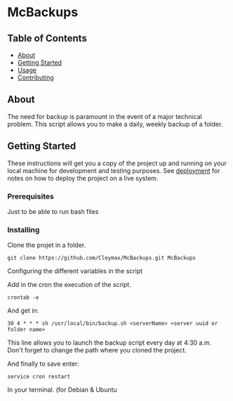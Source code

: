 # McBackups

## Table of Contents
+ [About](#about)
+ [Getting Started](#getting_started)
+ [Usage](#usage)
+ [Contributing](../CONTRIBUTING.md)

## About <a name = "about"></a>
The need for backup is paramount in the event of a major technical problem. This script allows you to make a daily, weekly backup of a folder.

## Getting Started <a name = "getting_started"></a>
These instructions will get you a copy of the project up and running on your local machine for development and testing purposes. See [deployment](#deployment) for notes on how to deploy the project on a live system.

### Prerequisites
Just to be able to run bash files

### Installing
Clone the projet in a folder.
```
git clone https://github.com/Cleymax/McBackups.git McBackups
```
Configuring the different variables in the script

Add in the cron the execution of the script.
```
crontab -e
```
And get in:
```
30 4 * * * sh /usr/local/bin/backup.sh <serverName> <server uuid or folder name>
```
This line allows you to launch the backup script every day at 4:30 a.m.
Don't forget to change the path where you cloned the project.

And finally to save enter:
```
service cron restart
```
In your terminal. (for Debian & Ubuntu

